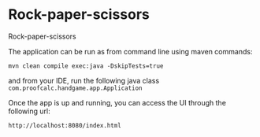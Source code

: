# Rock-paper-scissors
Rock-paper-scissors

The application can be run as from command line using maven commands:

`mvn clean compile exec:java -DskipTests=true`

and from your IDE, run the following java class
`com.proofcalc.handgame.app.Application`


Once the app is up and running, you can access the UI through the following url:

`http://localhost:8080/index.html`

